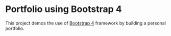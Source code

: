 # Portfolio using Bootstrap 4

This project demos the use of [Bootstrap 4](https://getbootstrap.com/) framework
by building a personal portfolio.
